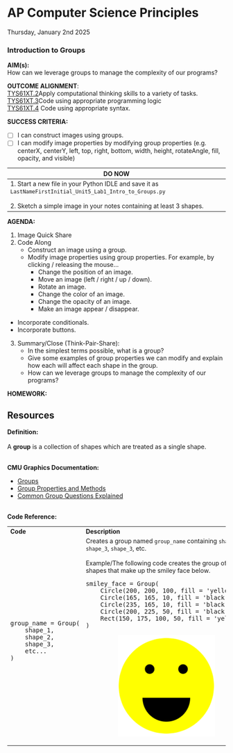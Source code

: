 # AP Computer Science Principles
Thursday, January 2nd 2025

### Introduction to Groups

**AIM(s):** <br>
How can we leverage groups to manage the complexity of our programs?

**OUTCOME ALIGNMENT**:<br> 
<ins>TYS61XT.2</ins>Apply computational thinking skills to a variety of tasks.<br>
<ins>TYS61XT.3</ins>Code using appropriate programming logic<br>
<ins>TYS61XT.4</ins> Code using appropriate syntax.<br> 


**SUCCESS CRITERIA:**
- [ ] I can construct images using groups.
- [ ] I can modify image properties by modifying group properties (e.g. centerX, centerY, left, top, right, bottom, width, height, rotateAngle, fill, opacity, and visible)

|**DO NOW**|
|---|
|1.  Start a new file in your Python IDLE and save it as `LastNameFirstInitial_Unit5_Lab1_Intro_to_Groups.py`<br><br>2.  Sketch a simple image in your notes containing at least 3 shapes.|

**AGENDA:**
1. Image Quick Share
2. Code Along
    * Construct an image using a group.
    * Modify image properties using group properties.  For example, by clicking / releasing the mouse...
      * Change the position of an image.
      * Move an image (left / right / up / down).
      * Rotate an image.
      * Change the color of an image.
      * Change the opacity of an image.
      * Make an image appear / disappear.
  * Incorporate conditionals.
  * Incorporate buttons.
3. Summary/Close (Think-Pair-Share):
     * In the simplest terms possible, what is a group?
     * Give some examples of group properties we can modify and explain how each will affect each shape in the group.
     * How can we leverage groups to manage the complexity of our programs?

   
**HOMEWORK:** <br>

## Resources

**Definition:** <br><br>
A **group** is a collection of shapes which are treated as a single shape.<br><br>

**CMU Graphics Documentation:** <br>
* [Groups](https://academy.cs.cmu.edu/docs/group)
* [Group Properties and Methods](https://academy.cs.cmu.edu/docs/groupPropertiesAndMethods)
* [Common Group Questions Explained](https://academy.cs.cmu.edu/docs/commonGroupQuestionsExplained)<br><br>

**Code Reference:** <br>
<table>
   <tr>
      <td>
         <b>Code</b>
      </td>
      <td>
         <b>Description</b>
      </td>
   </tr>
   <tr>
      <td>
         <pre>group_name = Group(<br>    shape_1,<br>    shape_2,<br>    shape_3,<br>    etc...<br>)</pre>
      </td>
      <td>
         Creates a group named <code>group_name</code> containing <code>shape_1</code>, <code>shape_3</code>, <code>shape_3</code>, etc.<br><br>Example/The following code creates the group of shapes that make up the smiley face below.<br><pre>smiley_face = Group(<br>    Circle(200, 200, 100, fill = 'yellow'),<br>    Circle(165, 165, 10, fill = 'black'),<br>    Circle(235, 165, 10, fill = 'black'),<br>    Circle(200, 225, 50, fill = 'black'),<br>    Rect(150, 175, 100, 50, fill = 'yellow')<br>)</pre><p align="center"><img align=center, src="https://github.com/MrJSwotinsky/AP_Computer_Science_Principles/blob/main/Resources/smiley_face.png"> 
      </td>
   </tr>
</table>
